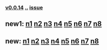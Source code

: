 ### [v0.0.14](https://github.com/littleflute/weixin/edit/master/issues/42/readme.md) [..](..) [issue](https://github.com/littleflute/weixin/issues/42)

## new1: [n1](https://mp.weixin.qq.com/s?__biz=MzIxMTUzOTUzOA==&mid=100001152&idx=1&sn=c3db652f5602624ebe245c1a181add2a&chksm=175286bd20250fab4f2c72cd4a1312428da95745570cd0f2c918733c9d27e6a22a423d01a23a&mpshare=1&scene=24&srcid=0403kBuQnL1aA7RLWpx56Lxc#rd) [n2](https://mp.weixin.qq.com/s?__biz=MzIxMTUzOTUzOA==&mid=100001152&idx=2&sn=f29c67f360d6ae5b1c26777d155231f4&chksm=175286bd20250fab67760cbdd8be8522ca1f517cff42d98a886ca74a814b436682ba614f29b6&mpshare=1&scene=24&srcid=0403jPucUVmOEQTVp1CPzbVw#rd) [n3](https://mp.weixin.qq.com/s?__biz=MzIxMTUzOTUzOA==&mid=100001152&idx=3&sn=e6a043bd0337116127473f0e0dfd4415&chksm=175286bd20250fab614cacb4328ae76e5af77ded01db2fd1bf29f25e2e7683edf19253c24c83&mpshare=1&scene=24&srcid=0403bfVGOvPYC6axLvrzavy8#rd) [n4](https://mp.weixin.qq.com/s?__biz=MzIxMTUzOTUzOA==&mid=100001152&idx=4&sn=9b3b9a96400428612e75391b3a31e53a&chksm=175286bd20250fabb334a10f0d50a5afce4e2b41fe36d086c179b39e98367e7fe52ede72f3f8&mpshare=1&scene=24&srcid=04034scjlCKajq5bcTUp0KYn#rd) [n5](https://mp.weixin.qq.com/s?__biz=MzIxMTUzOTUzOA==&mid=100001152&idx=5&sn=b145f548cd51f32892bf64fb92449a9e&chksm=175286bd20250fab80e5bbc6a2a2e0d11d416a370210072d59881994e7f7ff43f6d50b85e7f7&mpshare=1&scene=24&srcid=0403QNY2IwgSP6hWG68Gtdxw#rd) [n6](https://mp.weixin.qq.com/s?__biz=MzIxMTUzOTUzOA==&mid=100001152&idx=6&sn=73cc3483c2d19af2ff077d597f07d3be&chksm=175286bd20250fabbbe3f2e8c6dd5e8d07355fced966330000d289c9fdf65ce2d21177649376&mpshare=1&scene=24&srcid=04034ZLREM7wgv0x96LGxOV0#rd) [n7](https://mp.weixin.qq.com/s?__biz=MzIxMTUzOTUzOA==&mid=100001152&idx=7&sn=823d39579a07280365b8588a831fd26c&chksm=175286bd20250fab6edbacce88e1aa55a9325db8fe5b31d5afe258681eb2b6dea7e0bb3b3270&mpshare=1&scene=24&srcid=0403v5Tq3MDXsTue2885BNn2#rd) [n8]()

## new: [n1](https://mp.weixin.qq.com/s?__biz=MzIxMTUzOTUzOA==&mid=100001304&idx=1&sn=17f1b06ded5f75ff11ff5b57437ffc55&chksm=1752852520250c3379b42362b5f49a46aa6b5271e2df86dc4829e1c8b9d36b826f9523f0f175&mpshare=1&scene=24&srcid=0401LT6Cl2fEHIiQnowJB35w#rd) [n2](https://mp.weixin.qq.com/s?__biz=MzIxMTUzOTUzOA==&mid=100001304&idx=2&sn=2b8fcc99519d8d91a4b855747186f869&chksm=1752852520250c335bbc35eb7fe8a7738cf8a0a96a7efebc509f76d6f78053f1495822f7bbd0&mpshare=1&scene=24&srcid=0401JkxoWFJlSlTvDguVUqhx#rd) [n3](https://mp.weixin.qq.com/s?__biz=MzIxMTUzOTUzOA==&mid=100001304&idx=3&sn=ba777a71450b1658e9daece6e5b2530f&chksm=1752852520250c3322547230c3e2e1601d52a250c4979754037c7d7dbb21cccd97103f34b7d0&mpshare=1&scene=24&srcid=04010nsyAvYculbRkTiV9d5a#rd) [n4](https://mp.weixin.qq.com/s?__biz=MzIxMTUzOTUzOA==&mid=100001304&idx=4&sn=270438fccdfaf75270bd6a430bb782d4&chksm=1752852520250c33b4a3e3de42e1bf50644f3672ecf1302f8811f33960446742d26c253924aa&mpshare=1&scene=24&srcid=0401D9CO7j4nKhFuM2ni4iM1#rd) [n5](https://mp.weixin.qq.com/s?__biz=MzIxMTUzOTUzOA==&mid=100001304&idx=5&sn=7ae73d6d1bfde8c3d366ad69ac676759&chksm=1752852520250c3362257623354c2911b8ba4ff9b6b93472ea958be5990bb73fcb3dbbc4c806&mpshare=1&scene=24&srcid=0401oZxEIBLUukM1zcwlpQw2#rd) [n6](https://mp.weixin.qq.com/s?__biz=MzIxMTUzOTUzOA==&mid=100001304&idx=6&sn=a5a85f4326b70035fd12689c255368f8&chksm=1752852520250c33fd5ccf93dde4073be43b4f06922c90af71e4cab753e163e6edc71ab48c5d&mpshare=1&scene=24&srcid=0401K8Zo8icy9Bp0y5UsawOw#rd) [n7](https://mp.weixin.qq.com/s?__biz=MzIxMTUzOTUzOA==&mid=100001304&idx=7&sn=f02d63a378bfb305394cc27678d0f890&chksm=1752852520250c33d9f69e4007e15eaaa2b99467ebd65806bebe21e6d2c33dd6732ff72bb3df&mpshare=1&scene=24&srcid=0401VVgiFYuETEaNa5DhXrOD#rd) [n8](https://mp.weixin.qq.com/s?__biz=MzIxMTUzOTUzOA==&mid=100001304&idx=8&sn=fedba9f3e10c00437b7865dc8a131437&chksm=1752852520250c335f65aa7ecda26517fbdbe006fe5b2b2ccaaa11cd25299d09758f0e57f187&mpshare=1&scene=24&srcid=0401cEE9jK2ypUwyztQhFqmP#rd)
